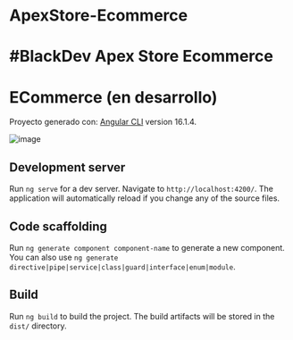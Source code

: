 
# ApexStore-Ecommerce
#BlackDev Apex Store Ecommerce
=======
# ECommerce (en desarrollo)

Proyecto generado con: [Angular CLI](https://github.com/angular/angular-cli) version 16.1.4.

![image](https://github.com/Jhossymarbalderrama/ApexStore-Ecommerce-Front/assets/52534649/a09e02d6-b3d1-4bdc-9880-d23ce2829219)

## Development server

Run `ng serve` for a dev server. Navigate to `http://localhost:4200/`. The application will automatically reload if you change any of the source files.

## Code scaffolding

Run `ng generate component component-name` to generate a new component. You can also use `ng generate directive|pipe|service|class|guard|interface|enum|module`.

## Build

Run `ng build` to build the project. The build artifacts will be stored in the `dist/` directory.


